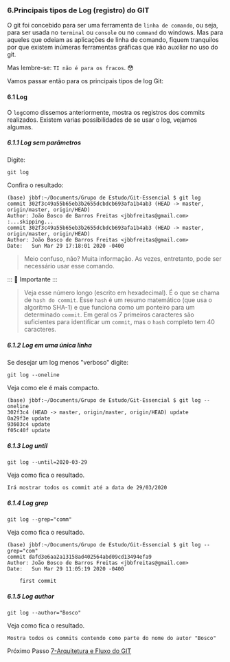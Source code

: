 ### 6.Principais tipos de Log (registro) do GIT

O git foi concebido para ser uma ferramenta de `linha de comando`, ou seja, para ser usada no `terminal` ou `console` ou no `command` do windows. Mas para aqueles que odeiam as aplicações de linha de comando, fiquem tranquilos por que existem inúmeras ferramentas gráficas que irão auxiliar no uso do git.

Mas lembre-se: `TI não é para os fracos`. :flushed: 

Vamos passar então para os principais tipos de log  Git:

#### 6.1 Log

O `log`como dissemos anteriormente, mostra os registros dos commits realizados. Existem varias possibilidades de se usar o log, vejamos algumas.

##### 6.1.1 Log sem parâmetros

Digite:

````
git log
````

Confira o resultado:

````
(base) jbbf:~/Documents/Grupo de Estudo/Git-Essencial $ git log
commit 302f3c49a55b65eb3b2655dcbdcb693afa1b4ab3 (HEAD -> master, origin/master, origin/HEAD)
Author: João Bosco de Barros Freitas <jbbfreitas@gmail.com>
:...skipping...
commit 302f3c49a55b65eb3b2655dcbdcb693afa1b4ab3 (HEAD -> master, origin/master, origin/HEAD)
Author: João Bosco de Barros Freitas <jbbfreitas@gmail.com>
Date:   Sun Mar 29 17:18:01 2020 -0400
````

> Meio confuso, não? Muita informação.  As vezes, entretanto, pode ser necessário usar esse comando.


::: :pushpin: Importante :::

>Veja esse número longo (escrito em hexadecimal). É o que se chama de `hash do commit`. Esse `hash` é um resumo matemático (que usa o algorítmo  SHA-1) e que funciona como um ponteiro para um determinado `commit`. Em geral os 7 primeiros caracteres são suficientes para identificar um `commit`, mas o `hash` completo tem 40 caracteres.

##### 6.1.2 Log em uma única linha

Se desejar um log menos "verboso" digite:


````
git log --oneline
````

Veja como ele é mais compacto.
````
(base) jbbf:~/Documents/Grupo de Estudo/Git-Essencial $ git log --oneline
302f3c4 (HEAD -> master, origin/master, origin/HEAD) update
0a29f3e update
93603c4 update
f05c40f update
````

##### 6.1.3 Log until

````
git log --until=2020-03-29
````

Veja como fica o resultado.
````
Irá mostrar todos os commit até a data de 29/03/2020
````

##### 6.1.4 Log grep

````
git log --grep="comm"
````

Veja como fica o resultado.
````
(base) jbbf:~/Documents/Grupo de Estudo/Git-Essencial $ git log --grep="com"
commit dafd3e6aa2a13158ad402564abd09cd13494efa9
Author: João Bosco de Barros Freitas <jbbfreitas@gmail.com>
Date:   Sun Mar 29 11:05:19 2020 -0400

    first commit
````
##### 6.1.5 Log author

````
git log --author="Bosco"
````

Veja como fica o resultado.
````
Mostra todos os commits contendo como parte do nome do autor "Bosco"
````

Próximo Passo [7-Arquitetura e Fluxo do GIT](/7-ArqFlux/README.md)

